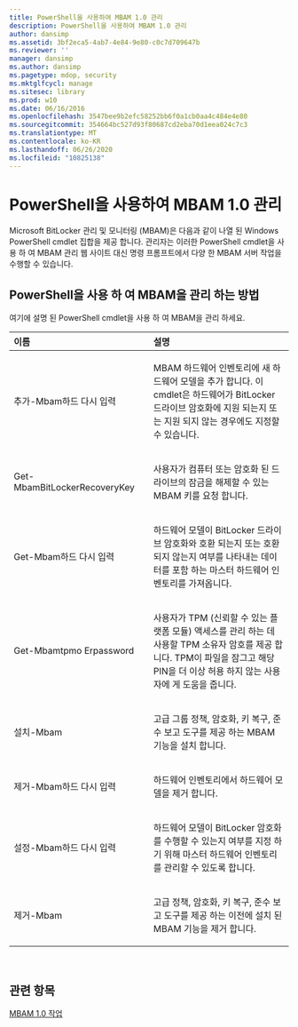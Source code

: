 ```yaml
---
title: PowerShell을 사용하여 MBAM 1.0 관리
description: PowerShell을 사용하여 MBAM 1.0 관리
author: dansimp
ms.assetid: 3bf2eca5-4ab7-4e84-9e80-c0c7d709647b
ms.reviewer: ''
manager: dansimp
ms.author: dansimp
ms.pagetype: mdop, security
ms.mktglfcycl: manage
ms.sitesec: library
ms.prod: w10
ms.date: 06/16/2016
ms.openlocfilehash: 3547bee9b2efc58252bb6f0a1cb0aa4c484e4e80
ms.sourcegitcommit: 354664bc527d93f80687cd2eba70d1eea024c7c3
ms.translationtype: MT
ms.contentlocale: ko-KR
ms.lasthandoff: 06/26/2020
ms.locfileid: "10825138"
---
```

# PowerShell을 사용하여 MBAM 1.0 관리


Microsoft BitLocker 관리 및 모니터링 (MBAM)은 다음과 같이 나열 된 Windows PowerShell cmdlet 집합을 제공 합니다. 관리자는 이러한 PowerShell cmdlet을 사용 하 여 MBAM 관리 웹 사이트 대신 명령 프롬프트에서 다양 한 MBAM 서버 작업을 수행할 수 있습니다.

## PowerShell을 사용 하 여 MBAM을 관리 하는 방법


여기에 설명 된 PowerShell cmdlet을 사용 하 여 MBAM을 관리 하세요.

<table>
<colgroup>
<col width="50%" />
<col width="50%" />
</colgroup>
<thead>
<tr class="header">
<th align="left">이름</th>
<th align="left">설명</th>
</tr>
</thead>
<tbody>
<tr class="odd">
<td align="left"><p>추가-Mbam하드 다시 입력</p></td>
<td align="left"><p>MBAM 하드웨어 인벤토리에 새 하드웨어 모델을 추가 합니다. 이 cmdlet은 하드웨어가 BitLocker 드라이브 암호화에 지원 되는지 또는 지원 되지 않는 경우에도 지정할 수 있습니다.</p></td>
</tr>
<tr class="even">
<td align="left"><p>Get-MbamBitLockerRecoveryKey</p></td>
<td align="left"><p>사용자가 컴퓨터 또는 암호화 된 드라이브의 잠금을 해제할 수 있는 MBAM 키를 요청 합니다.</p></td>
</tr>
<tr class="odd">
<td align="left"><p>Get-Mbam하드 다시 입력</p></td>
<td align="left"><p>하드웨어 모델이 BitLocker 드라이브 암호화와 호환 되는지 또는 호환 되지 않는지 여부를 나타내는 데이터를 포함 하는 마스터 하드웨어 인벤토리를 가져옵니다.</p></td>
</tr>
<tr class="even">
<td align="left"><p>Get-Mbamtpmo<c13> Erpassword</p></td>
<td align="left"><p>사용자가 TPM (신뢰할 수 있는 플랫폼 모듈) 액세스를 관리 하는 데 사용할 TPM 소유자 암호를 제공 합니다. TPM이 파일을 잠그고 해당 PIN을 더 이상 허용 하지 않는 사용자에 게 도움을 줍니다.</p></td>
</tr>
<tr class="odd">
<td align="left"><p>설치-Mbam</p></td>
<td align="left"><p>고급 그룹 정책, 암호화, 키 복구, 준수 보고 도구를 제공 하는 MBAM 기능을 설치 합니다.</p></td>
</tr>
<tr class="even">
<td align="left"><p>제거-Mbam하드 다시 입력</p></td>
<td align="left"><p>하드웨어 인벤토리에서 하드웨어 모델을 제거 합니다.</p></td>
</tr>
<tr class="odd">
<td align="left"><p>설정-Mbam하드 다시 입력</p></td>
<td align="left"><p>하드웨어 모델이 BitLocker 암호화를 수행할 수 있는지 여부를 지정 하기 위해 마스터 하드웨어 인벤토리를 관리할 수 있도록 합니다.</p></td>
</tr>
<tr class="even">
<td align="left"><p>제거-Mbam</p></td>
<td align="left"><p>고급 정책, 암호화, 키 복구, 준수 보고 도구를 제공 하는 이전에 설치 된 MBAM 기능을 제거 합니다.</p></td>
</tr>
</tbody>
</table>

 

## 관련 항목


[MBAM 1.0 작업](operations-for-mbam-10.md)

 

 





